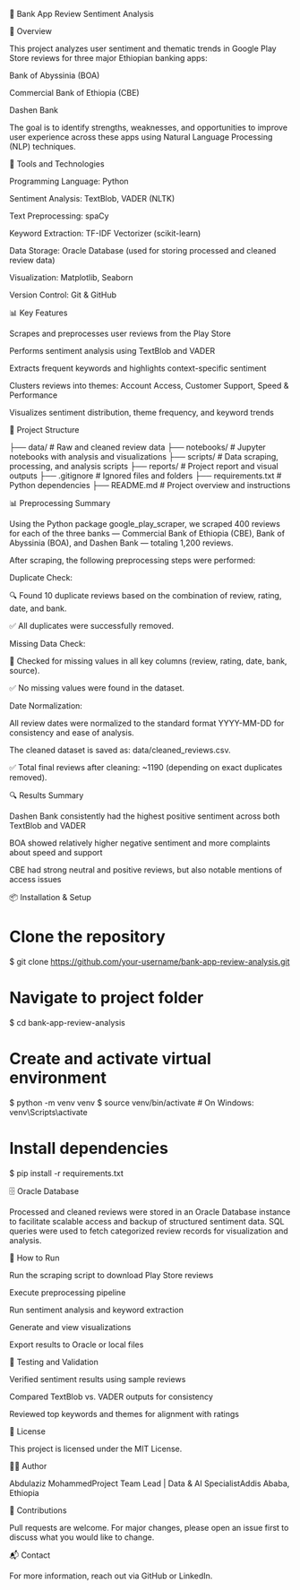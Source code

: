 📱 Bank App Review Sentiment Analysis

📌 Overview

This project analyzes user sentiment and thematic trends in Google Play Store reviews for three major Ethiopian banking apps:

Bank of Abyssinia (BOA)

Commercial Bank of Ethiopia (CBE)

Dashen Bank

The goal is to identify strengths, weaknesses, and opportunities to improve user experience across these apps using Natural Language Processing (NLP) techniques.

🧰 Tools and Technologies

Programming Language: Python

Sentiment Analysis: TextBlob, VADER (NLTK)

Text Preprocessing: spaCy

Keyword Extraction: TF-IDF Vectorizer (scikit-learn)

Data Storage: Oracle Database (used for storing processed and cleaned review data)

Visualization: Matplotlib, Seaborn

Version Control: Git & GitHub

📊 Key Features

Scrapes and preprocesses user reviews from the Play Store

Performs sentiment analysis using TextBlob and VADER

Extracts frequent keywords and highlights context-specific sentiment

Clusters reviews into themes: Account Access, Customer Support, Speed & Performance

Visualizes sentiment distribution, theme frequency, and keyword trends

📁 Project Structure

├── data/ # Raw and cleaned review data
├── notebooks/ # Jupyter notebooks with analysis and visualizations
├── scripts/ # Data scraping, processing, and analysis scripts
├── reports/ # Project report and visual outputs
├── .gitignore # Ignored files and folders
├── requirements.txt # Python dependencies
├── README.md # Project overview and instructions

📊 Preprocessing Summary

Using the Python package google_play_scraper, we scraped 400 reviews for each of the three banks — Commercial Bank of Ethiopia (CBE), Bank of Abyssinia (BOA), and Dashen Bank — totaling 1,200 reviews.

After scraping, the following preprocessing steps were performed:

Duplicate Check:

🔍 Found 10 duplicate reviews based on the combination of review, rating, date, and bank.

✅ All duplicates were successfully removed.

Missing Data Check:

🔎 Checked for missing values in all key columns (review, rating, date, bank, source).

✅ No missing values were found in the dataset.

Date Normalization:

All review dates were normalized to the standard format YYYY-MM-DD for consistency and ease of analysis.

The cleaned dataset is saved as: data/cleaned_reviews.csv.

✅ Total final reviews after cleaning: ~1190 (depending on exact duplicates removed).

🔍 Results Summary

Dashen Bank consistently had the highest positive sentiment across both TextBlob and VADER

BOA showed relatively higher negative sentiment and more complaints about speed and support

CBE had strong neutral and positive reviews, but also notable mentions of access issues

📦 Installation & Setup

# Clone the repository

$ git clone https://github.com/your-username/bank-app-review-analysis.git

# Navigate to project folder

$ cd bank-app-review-analysis

# Create and activate virtual environment

$ python -m venv venv
$ source venv/bin/activate # On Windows: venv\Scripts\activate

# Install dependencies

$ pip install -r requirements.txt

🗄️ Oracle Database

Processed and cleaned reviews were stored in an Oracle Database instance to facilitate scalable access and backup of structured sentiment data. SQL queries were used to fetch categorized review records for visualization and analysis.

🚀 How to Run

Run the scraping script to download Play Store reviews

Execute preprocessing pipeline

Run sentiment analysis and keyword extraction

Generate and view visualizations

Export results to Oracle or local files

🧪 Testing and Validation

Verified sentiment results using sample reviews

Compared TextBlob vs. VADER outputs for consistency

Reviewed top keywords and themes for alignment with ratings

📃 License

This project is licensed under the MIT License.

👨‍💻 Author

Abdulaziz MohammedProject Team Lead | Data & AI SpecialistAddis Ababa, Ethiopia

🤝 Contributions

Pull requests are welcome. For major changes, please open an issue first to discuss what you would like to change.

📬 Contact

For more information, reach out via GitHub or LinkedIn.
